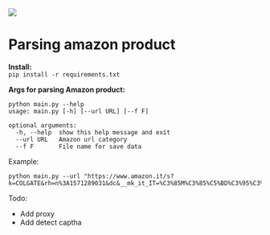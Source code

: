 
<img src="https://upload.wikimedia.org/wikipedia/commons/a/a9/Amazon_logo.svg">

# Parsing amazon product

**Install:**<br>
```pip install -r requirements.txt```

**Args for parsing Amazon product:**
```
python main.py --help
usage: main.py [-h] [--url URL] [--f F]

optional arguments:
  -h, --help  show this help message and exit
  --url URL   Amazon url category
  --f F       File name for save data
```

Example:
```
python main.py --url "https://www.amazon.it/s?k=COLGATE&rh=n%3A1571289031&dc&__mk_it_IT=%C3%85M%C3%85%C5%BD%C3%95%C3%91&qid=1597410013&rnid=1640607031&ref=sr_nr_n_1"
```

Todo:
* Add proxy
* Add detect captha
